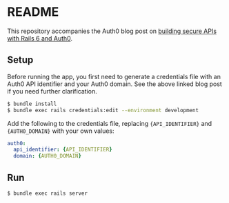 # README

This repository accompanies the Auth0 blog post on [building secure APIs with Rails 6 and Auth0](https://www.auth0.com/blog/building-secure-apis-with-rails-6-and-auth0).

## Setup

Before running the app, you first need to generate a credentials file with an Auth0 API identifier and your Auth0 domain. See the above linked blog post if you need further clarification.

```bash
$ bundle install
$ bundle exec rails credentials:edit --environment development
```

Add the following to the credentials file, replacing `{API_IDENTIFIER}` and `{AUTH0_DOMAIN}` with your own values:

```yaml
auth0:
  api_identifier: {API_IDENTIFIER}
  domain: {AUTH0_DOMAIN}
```

## Run

```bash
$ bundle exec rails server
```